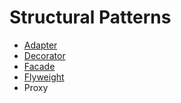 # Structural Patterns
- [Adapter](https://github.com/jsec516/js-design-patterns/blob/master/structural/adapter.md)
- [Decorator](https://github.com/jsec516/js-design-patterns/blob/master/structural/decorator.md)
- [Facade](https://github.com/jsec516/js-design-patterns/blob/master/structural/facade.md)
- [Flyweight](https://github.com/jsec516/js-design-patterns/blob/master/structural/flyweight.md)
- Proxy